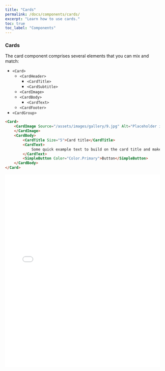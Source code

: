 ```yaml
---
title: "Cards"
permalink: /docs/components/cards/
excerpt: "Learn how to use cards."
toc: true
toc_label: "Components"
---
```


### Cards

The card component comprises several elements that you can mix and match:

- `<Card>`
  - `<CardHeader>`
    - `<CardTitle>`
    - `<CardSubtitle>`
  - `<CardImage>`
  - `<CardBody>`
    - `<CardText>`
  - `<CardFooter>`
- `<CardGroup>`

```html
<Card>
    <CardImage Source="/assets/images/gallery/9.jpg" Alt="Placeholder image">
    </CardImage>
    <CardBody>
        <CardTitle Size="5">Card title</CardTitle>
        <CardText>
            Some quick example text to build on the card title and make up the bulk of the card's content.
        </CardText>
        <SimpleButton Color="Color.Primary">Button</SimpleButton>
    </CardBody>
</Card>
```

<iframe src="/examples/cards/basic/" frameborder="0" scrolling="no" style="width:100%;height:625px;"></iframe>